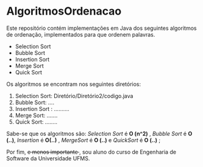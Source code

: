 # AlgoritmosOrdenacao
Este repositório contém implementações em Java dos seguintes algoritmos de
ordenação, implementados para que ordenem palavras.

* Selection Sort
* Bubble Sort
* Insertion Sort
* Merge Sort
* Quick Sort

Os algoritmos se encontram nos seguintes diretórios:
1. Selection Sort: Diretório/Diretório2/codigo.java
2. Bubble Sort: ....
3. Insertion Sort : ..........
4. Merge Sort: .......
5. Quick Sort: ........

Sabe-se que os algoritmos são: _Selection Sort_ é **O (n^2)** , _Bubble Sort_ é  **O (..)**, _Insertion_ é
**O(..)** , _MergeSort_ é **O (..)** e _QuickSort_ é **O (..)** ;

Por fim, <s> e menos importante </s>, sou aluno do curso de Engenharia de Software da Universidade UFMS.
